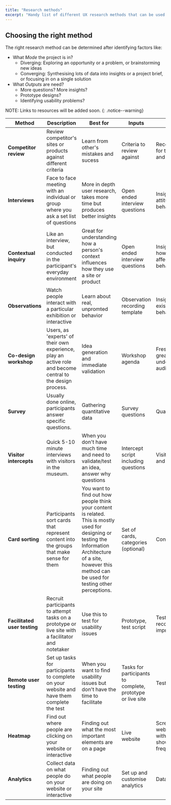```yaml
---
title: "Research methods"
excerpt: "Handy list of different UX research methods that can be used for diverging or converging tasks."
---
```


## Choosing the right method

The right research method can be determined after identifying factors like:

- What *Mode* the project is in?
  - Diverging: Exploring an opportunity or a problem, or brainstorming new ideas
  - Converging: Synthesising lots of data into insights or a project brief, or focusing in on a single solution 
- What *Outputs* are need?
  - More questions? More insights?
  - Prototype designs?
  - Identifying usability problems?  

NOTE: Links to resources will be added soon.
{: .notice--warning}

| Method                       | Description                                                                                                | Best for                                                                                                                                                                                                           | Inputs                                                     | Outputs                                                           | Mode       |
|------------------------------|------------------------------------------------------------------------------------------------------------|--------------------------------------------------------------------------------------------------------------------------------------------------------------------------------------------------------------------|------------------------------------------------------------|-------------------------------------------------------------------|------------|
| **Competitor review**        | Review competitor's sites or products against different criteria                                            | Learn from other's mistakes and sucess                                                                                                                                                                              | Criteria to review against                                                   | Recommendations for things to avoid and things to do              | Diverging  |
| **Interviews**               | Face to face meeting with an individual or group where you ask a set list of questions                     | More in depth user research, takes more time but produces better insights                                                                                                                                          | Open ended interview questions                                                  | Insights about attitudes and past behaviour                                    | Diverging  |
| **Contextual inquiry**       | Like an interview, but conducted in the participant's everyday environment                   | Great for understanding how a person's context influences how they use a site or product                                                                                                                    | Open ended interview questions                             | Insights about how environment affects people's behaviour                                    | Diverging  |
| **Observations**             | Watch people interact with a particular exhibition or interactive                                          | Learn about real, unpromted behavior                                                                                                                                                                          | Observation recording template                             | Insights about existing user behaviour                                    | Diverging  |
| **Co-design workshop**       | Users, as 'experts' of their own experience, play an active role and become central to the design process. | Idea generation and immediate validation                                                                                                                                                                           | Workshop agenda                                        | Fresh ideas, greater understanding of audience                    | Diverging  |
| **Survey**                   | Usually done online, participants answer specific questions.                                            | Gathering quantitative data                                                                                                                                                                                       | Survey questions                                                  | Quantitative data                                                 | Both       |
| **Visitor intercepts**       | Quick 5-10 minute interviews with visitors in the museum.                                                  | When you don't have much time and need to validate/test an idea, answer why questions                                                                                                                              | Intercept script including questions                       | Visitors attitudes and perceptions                                | Converging |
| **Card sorting**             | Participants sort cards that represent content into the groups that make sense for them                    | You want to find out how people think your content is related. This is mostly used for designing or testing the Information Architecture of a site, however this method can be used for testing other perceptions. | Set of cards, categories (optional)                        | Content groupings                                                 | Converging |
| **Facilitated user testing** | Recruit participants to attempt tasks on a prototype or live site with a facilitator and notetaker         | Use this to test for usability issues                                                                                                                                                                              | Prototype, test script                                     | Test findings and recommended improvements                        | Converging |
| **Remote user testing**      | Set up tasks for participants to complete on your website and have them complete the test                  | When you want to find usability issues but don't have the time to facilitate                                                                                                                                       | Tasks for participants to complete, prototype or live site | Test videos                                                       | Converging |
| **Heatmap**                  | Find out where people are clicking on your website or interactive                                          | Finding out what the most important elements are on a page                                                                                                                                                         | Live website                                               | Screenshot of website pages with overlays showing click frequency | Converging |
| **Analytics**                | Collect data on what people do on your website or interactive                                              | Finding out what people are doing on your site                                                                                                                                                                     | Set up and customise analytics                             | Data                                                              | Converging |
